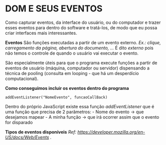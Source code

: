 # DOM E SEUS EVENTOS
Como capturar eventos, da interface do usuário, ou do computador e trazer esses eventos para dentro do software e tratá-los, de modo que eu possa criar interfaces mais interessantes.

**Eventos**
São funções executadas a partir de um evento externo.
*Ex.: clique, carregamento da página, abertura do documento, ...*
É dito *externo* pois não temos o controle de quando o usuário vai executar o evento.

São especialmente úteis para que o programa execute funções a partir de eventos de usuário (máquina, computador ou servidor) dispensando a técnica de pooling (consulta em looping - que há um desperdício computacional).


**Como conseguimos incluir os eventos dentro do programa**
```JS
addEventListener("NomeEvento", funcaoCallBack)
```

Dentro do próprio JavaScript existe essa função *addEventListener* que é uma função que precisa de 2 parâmetros:
    - Nome do evento -> que desejamos mapear
    - A minha função -> que irá ocorrer assim que o evento for disparado


**Tipos de eventos disponíveis**
*Ref: https://developer.mozilla.org/en-US/docs/Web/Events .*